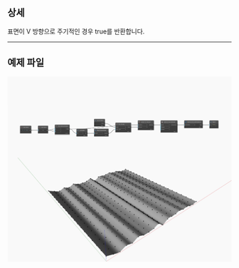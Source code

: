 ## 상세
표면이 V 방향으로 주기적인 경우 true를 반환합니다.
___
## 예제 파일

![IsPeriodicInV](./Autodesk.DesignScript.Geometry.NurbsSurface.IsPeriodicInV_img.jpg)

